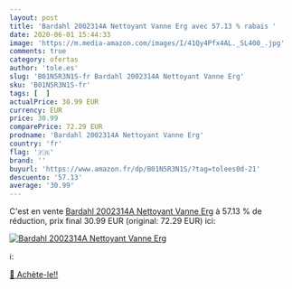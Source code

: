 ```yaml
---
layout: post
title: 'Bardahl 2002314A Nettoyant Vanne Erg avec 57.13 % rabais '
date: 2020-06-01 15:44:33
image: 'https://m.media-amazon.com/images/I/41Qy4Pfx4AL._SL400_.jpg'
comments: true
category: ofertas
author: 'tole.es'
slug: 'B01N5R3N1S-fr Bardahl 2002314A Nettoyant Vanne Erg'
sku: 'B01N5R3N1S-fr'
tags: [  ]
actualPrice: 30.99 EUR
currency: EUR
price: 30.99
comparePrice: 72.29 EUR
prodname: 'Bardahl 2002314A Nettoyant Vanne Erg'
country: 'fr'
flag: '🇫🇷'
brand: ''
buyurl: 'https://www.amazon.fr/dp/B01N5R3N1S/?tag=tolees0d-21'
descuento: '57.13'
average: '30.99'
---
```


C'est en vente [Bardahl 2002314A Nettoyant Vanne Erg](https://www.amazon.fr/dp/B01N5R3N1S/?tag=tolees0d-21)  à  57.13 % de réduction, prix final  30.99 EUR (original: 72.29 EUR) ici:

[![Bardahl 2002314A Nettoyant Vanne Erg](https://m.media-amazon.com/images/I/41Qy4Pfx4AL._SL400_.jpg)](https://www.amazon.fr/dp/B01N5R3N1S/?tag=tolees0d-21)

ℹ️:


[🛒 Achète-le!!](https://www.amazon.fr/dp/B01N5R3N1S/?tag=tolees0d-21)
